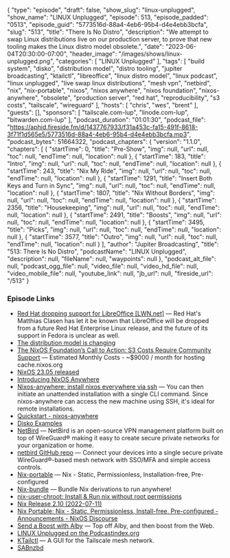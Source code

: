 {
  "type": "episode",
  "draft": false,
  "show_slug": "linux-unplugged",
  "show_name": "LINUX Unplugged",
  "episode": 513,
  "episode_padded": "0513",
  "episode_guid": "5773516d-88a4-4eb6-95b4-d4e4ebb3bcfa",
  "slug": "513",
  "title": "There Is No Distro",
  "description": "We attempt to swap Linux distributions live on our production server, to prove that new tooling makes the Linux distro model obsolete.",
  "date": "2023-06-04T20:30:00-07:00",
  "header_image": "/images/shows/linux-unplugged.png",
  "categories": [
    "LINUX Unplugged"
  ],
  "tags": [
    "build system",
    "disko",
    "distribution model",
    "distro tooling",
    "jupiter broadcasting",
    "ktailctl",
    "libreoffice",
    "linux distro model",
    "linux podcast",
    "linux unplugged",
    "live swap linux distributions",
    "mesh vpn",
    "netbird",
    "nix",
    "nix-portable",
    "nixos",
    "nixos anywhere",
    "nixos foundation",
    "nixos-anywhere",
    "obsolete",
    "production server",
    "red hat",
    "reproducibility",
    "s3 costs",
    "tailscale",
    "wireguard"
  ],
  "hosts": [
    "chris",
    "wes",
    "brent"
  ],
  "guests": [],
  "sponsors": [
    "tailscale.com-lup",
    "linode.com-lup",
    "bitwarden.com-lup"
  ],
  "podcast_duration": "01:01:30",
  "podcast_file": "https://aphid.fireside.fm/d/1437767933/f31a453c-fa15-491f-8618-3f71f1d565e5/5773516d-88a4-4eb6-95b4-d4e4ebb3bcfa.mp3",
  "podcast_bytes": 51664322,
  "podcast_chapters": {
    "version": "1.1.0",
    "chapters": [
      {
        "startTime": 0,
        "title": "Pre-Show",
        "img": null,
        "url": null,
        "toc": null,
        "endTime": null,
        "location": null
      },
      {
        "startTime": 183,
        "title": "Intro",
        "img": null,
        "url": null,
        "toc": null,
        "endTime": null,
        "location": null
      },
      {
        "startTime": 243,
        "title": "Nix My Ride",
        "img": null,
        "url": null,
        "toc": null,
        "endTime": null,
        "location": null
      },
      {
        "startTime": 1291,
        "title": "Insert Both Keys and Turn in Sync",
        "img": null,
        "url": null,
        "toc": null,
        "endTime": null,
        "location": null
      },
      {
        "startTime": 1807,
        "title": "Nix Without Borders",
        "img": null,
        "url": null,
        "toc": null,
        "endTime": null,
        "location": null
      },
      {
        "startTime": 2356,
        "title": "Housekeeping",
        "img": null,
        "url": null,
        "toc": null,
        "endTime": null,
        "location": null
      },
      {
        "startTime": 2491,
        "title": "Boosts",
        "img": null,
        "url": null,
        "toc": null,
        "endTime": null,
        "location": null
      },
      {
        "startTime": 3495,
        "title": "Picks",
        "img": null,
        "url": null,
        "toc": null,
        "endTime": null,
        "location": null
      },
      {
        "startTime": 3577,
        "title": "Outro",
        "img": null,
        "url": null,
        "toc": null,
        "endTime": null,
        "location": null
      }
    ],
    "author": "Jupiter Broadcasting",
    "title": "513: There Is No Distro",
    "podcastName": "LINUX Unplugged",
    "description": null,
    "fileName": null,
    "waypoints": null
  },
  "podcast_alt_file": null,
  "podcast_ogg_file": null,
  "video_file": null,
  "video_hd_file": null,
  "video_mobile_file": null,
  "youtube_link": null,
  "jb_url": null,
  "fireside_url": "/513"
}


### Episode Links

  * [Red Hat dropping support for LibreOffice [LWN.net]](https://lwn.net/Articles/933525/ "Red Hat dropping support for LibreOffice \[LWN.net\]") — Red Hat's Matthias Clasen has let it be known that LibreOffice will be dropped from a future Red Hat Enterprise Linux release, and the future of its support in Fedora is unclear as well.
  * [The distribution model is changing](https://www.ypsidanger.com/the-distribution-model-is-changing/ "The distribution model is changing")
  * [The NixOS Foundation’s Call to Action: S3 Costs Require Community Support](https://discourse.nixos.org/t/the-nixos-foundations-call-to-action-s3-costs-require-community-support/28672 "The NixOS Foundation’s Call to Action: S3 Costs Require Community Support") — Estimated Monthly Costs - ~$9000 / month for hosting cache.nixos.org
  * [NixOS 23.05 released](https://nixos.org/blog/announcements.html "NixOS 23.05 released")
  * [Introducing NixOS Anywhere](https://numtide.com/blog/nixos-anywhere-intro/ "Introducing NixOS Anywhere")
  * [Nixos-anywhere: install nixos everywhere via ssh](https://github.com/numtide/nixos-anywhere "Nixos-anywhere: install nixos everywhere via ssh") — You can then initiate an unattended installation with a single CLI command. Since nixos-anywhere can access the new machine using SSH, it's ideal for remote installations.
  * [Quickstart - nixos-anywhere](https://numtide.github.io/nixos-anywhere/ "Quickstart - nixos-anywhere")
  * [Disko Examples](https://github.com/nix-community/disko/tree/master/example "Disko Examples")
  * [NetBird](https://netbird.io/ "NetBird") — NetBird is an open-source VPN management platform built on top of WireGuard® making it easy to create secure private networks for your organization or home.
  * [netbird GitHub repo](https://github.com/netbirdio/netbird "netbird GitHub repo") — Connect your devices into a single secure private WireGuard®-based mesh network with SSO/MFA and simple access controls.
  * [Nix-portable](https://github.com/DavHau/nix-portable "Nix-portable") — Nix - Static, Permissionless, Installation-free, Pre-configured
  * [Nix-bundle](https://github.com/matthewbauer/nix-bundle "Nix-bundle") — Bundle Nix derivations to run anywhere!
  * [nix-user-chroot: Install & Run nix without root permissions](https://github.com/nix-community/nix-user-chroot/ "nix-user-chroot: Install & Run nix without root permissions")
  * [Nix Release 2.10 (2022-07-11)](https://nixos.org/manual/nix/stable/release-notes/rl-2.10.html "Nix Release 2.10 \(2022-07-11\)")
  * [Nix Portable: Nix - Static, Permissionless, Install-free, Pre-configured - Announcements - NixOS Discourse](https://discourse.nixos.org/t/nix-portable-nix-static-permissionless-install-free-pre-configured/11719/4 "Nix Portable: Nix - Static, Permissionless, Install-free, Pre-configured - Announcements - NixOS Discourse")
  * [Send a Boost with Alby](https://getalby.com/ "Send a Boost with Alby") — Top off Alby, and then boost from the Web.
  * [LINUX Unplugged on the Podcastindex.org](https://podcastindex.org/podcast/575694 "LINUX Unplugged on the Podcastindex.org")
  * [KTailctl](https://flathub.org/apps/org.fkoehler.KTailctl "KTailctl") — A GUI for the Tailscale mesh network.
  * [SABnzbd](https://flathub.org/apps/org.sabnzbd.sabnzbd "SABnzbd")


